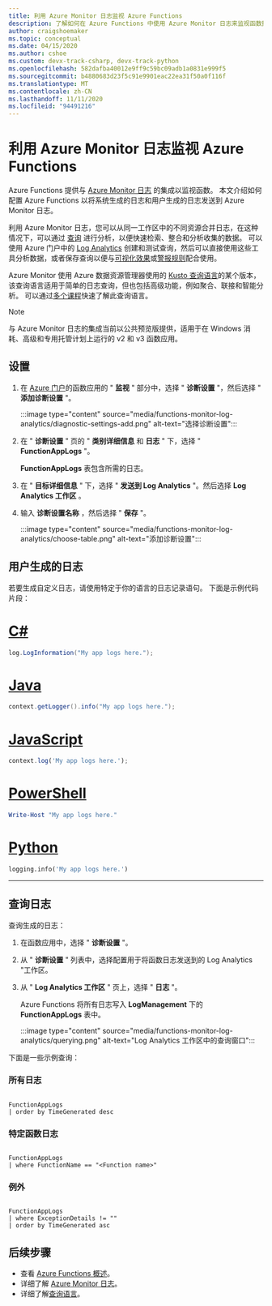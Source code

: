 ```yaml
---
title: 利用 Azure Monitor 日志监视 Azure Functions
description: 了解如何在 Azure Functions 中使用 Azure Monitor 日志来监视函数执行。
author: craigshoemaker
ms.topic: conceptual
ms.date: 04/15/2020
ms.author: cshoe
ms.custom: devx-track-csharp, devx-track-python
ms.openlocfilehash: 582dafba40012e9ff9c59bc09adb1a0831e999f5
ms.sourcegitcommit: b4880683d23f5c91e9901eac22ea31f50a0f116f
ms.translationtype: MT
ms.contentlocale: zh-CN
ms.lasthandoff: 11/11/2020
ms.locfileid: "94491216"
---
```

# <a name="monitoring-azure-functions-with-azure-monitor-logs"></a>利用 Azure Monitor 日志监视 Azure Functions

Azure Functions 提供与 [Azure Monitor 日志](../azure-monitor/platform/data-platform-logs.md) 的集成以监视函数。 本文介绍如何配置 Azure Functions 以将系统生成的日志和用户生成的日志发送到 Azure Monitor 日志。

利用 Azure Monitor 日志，您可以从同一工作区中的不同资源合并日志，在这种情况下，可以通过 [查询](../azure-monitor/log-query/log-query-overview.md) 进行分析，以便快速检索、整合和分析收集的数据。  可以使用 Azure 门户中的 [Log Analytics](../azure-monitor/log-query/log-query-overview.md) 创建和测试查询，然后可以直接使用这些工具分析数据，或者保存查询以便与[可视化效果](../azure-monitor/visualizations.md)或[警报规则](../azure-monitor/platform/alerts-overview.md)配合使用。

Azure Monitor 使用 Azure 数据资源管理器使用的 [Kusto 查询语言](/azure/kusto/query/)的某个版本，该查询语言适用于简单的日志查询，但也包括高级功能，例如聚合、联接和智能分析。 可以通过[多个课程](../azure-monitor/log-query/get-started-queries.md)快速了解此查询语言。

> [!NOTE]
> 与 Azure Monitor 日志的集成当前以公共预览版提供，适用于在 Windows 消耗、高级和专用托管计划上运行的 v2 和 v3 函数应用。

## <a name="setting-up"></a>设置

1. 在 [Azure 门户](https://portal.azure.com)的函数应用的 " **监视** " 部分中，选择 " **诊断设置** "，然后选择 " **添加诊断设置** "。

   :::image type="content" source="media/functions-monitor-log-analytics/diagnostic-settings-add.png" alt-text="选择诊断设置":::

1. 在 " **诊断设置** " 页的 " **类别详细信息** 和 **日志** " 下，选择 " **FunctionAppLogs** "。

   **FunctionAppLogs** 表包含所需的日志。

1. 在 " **目标详细信息** " 下，选择 " **发送到 Log Analytics** "。然后选择 **Log Analytics 工作区** 。 

1. 输入 **诊断设置名称** ，然后选择 " **保存** "。

   :::image type="content" source="media/functions-monitor-log-analytics/choose-table.png" alt-text="添加诊断设置":::

## <a name="user-generated-logs"></a>用户生成的日志

若要生成自定义日志，请使用特定于你的语言的日志记录语句。 下面是示例代码片段：


# <a name="c"></a>[C#](#tab/csharp)

```csharp
log.LogInformation("My app logs here.");
```

# <a name="java"></a>[Java](#tab/java)

```java
context.getLogger().info("My app logs here.");
```

# <a name="javascript"></a>[JavaScript](#tab/javascript)

```javascript
context.log('My app logs here.');
```

# <a name="powershell"></a>[PowerShell](#tab/powershell)

```powershell
Write-Host "My app logs here."
```

# <a name="python"></a>[Python](#tab/python)

```python
logging.info('My app logs here.')
```

---

## <a name="querying-the-logs"></a>查询日志

查询生成的日志：
 
1. 在函数应用中，选择 " **诊断设置** "。 

1. 从 " **诊断设置** " 列表中，选择配置用于将函数日志发送到的 Log Analytics "工作区。 

1. 从 " **Log Analytics 工作区** " 页上，选择 " **日志** "。

   Azure Functions 将所有日志写入 **LogManagement** 下的 **FunctionAppLogs** 表中。 

   :::image type="content" source="media/functions-monitor-log-analytics/querying.png" alt-text="Log Analytics 工作区中的查询窗口":::

下面是一些示例查询：

### <a name="all-logs"></a>所有日志

```

FunctionAppLogs
| order by TimeGenerated desc

```

### <a name="specific-function-logs"></a>特定函数日志

```

FunctionAppLogs
| where FunctionName == "<Function name>" 

```

### <a name="exceptions"></a>例外

```

FunctionAppLogs
| where ExceptionDetails != ""  
| order by TimeGenerated asc

```

## <a name="next-steps"></a>后续步骤

- 查看 [Azure Functions 概述](functions-overview.md)。
- 详细了解 [Azure Monitor 日志](../azure-monitor/platform/data-platform-logs.md)。
- 详细了解[查询语言](../azure-monitor/log-query/get-started-queries.md)。
